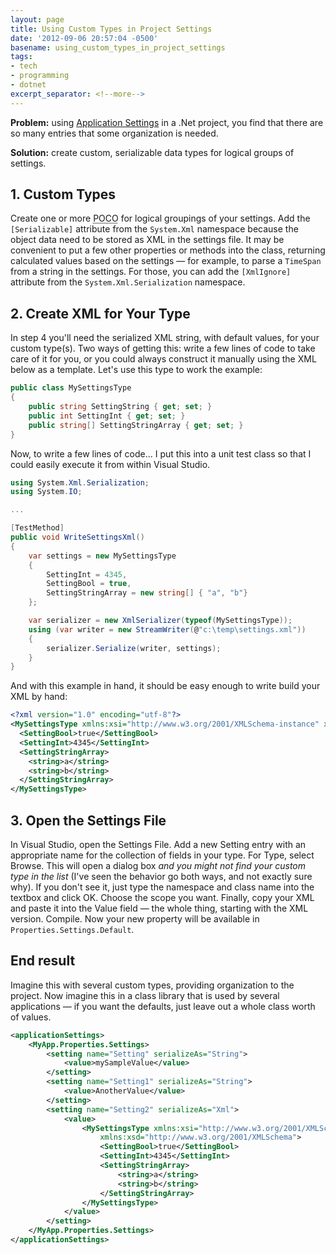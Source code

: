 ```yaml
---
layout: page
title: Using Custom Types in Project Settings
date: '2012-09-06 20:57:04 -0500'
basename: using_custom_types_in_project_settings
tags:
- tech
- programming
- dotnet
excerpt_separator: <!--more-->
---
```


**Problem:** using <a
href="http://msdn.microsoft.com/en-us/library/k4s6c3a0.aspx">Application
Settings</a> in a .Net project, you find that there are so many entries that
some organization is needed.

**Solution:** create custom, serializable data types for logical groups of
settings.

<!--more-->

## 1. Custom Types

Create one or more <acronym title="Plain Old C(sharp) Object">POCO</acronym> for
logical groupings of your settings. Add the `[Serializable]` attribute from the
`System.Xml` namespace because the object data need to be stored as XML in the
settings file. It may be convenient to put a few other properties or methods
into the class, returning calculated values based on the settings &mdash; for
example, to parse a `TimeSpan` from a string in the settings. For those, you can
add the `[XmlIgnore]` attribute from the `System.Xml.Serialization` namespace.

## 2. Create XML for Your Type

In step 4 you'll need the serialized XML string, with default values, for your
custom type(s). Two ways of getting this: write a few lines of code to take care
of it for you, or you could always construct it manually using the XML below as
a template. Let's use this type to work the example:

```csharp
public class MySettingsType
{
    public string SettingString { get; set; }
    public int SettingInt { get; set; }
    public string[] SettingStringArray { get; set; }
}
```

Now, to write a few lines of code&hellip; I put this into a unit test class so
that I could easily execute it from within Visual Studio. 

```csharp
using System.Xml.Serialization;
using System.IO;

...

[TestMethod]
public void WriteSettingsXml()
{
	var settings = new MySettingsType
	{
		SettingInt = 4345,
		SettingBool = true,
		SettingStringArray = new string[] { "a", "b"}
	};

	var serializer = new XmlSerializer(typeof(MySettingsType));
	using (var writer = new StreamWriter(@"c:\temp\settings.xml"))
	{
		serializer.Serialize(writer, settings);
	}
}
```

And with this example in hand, it should be easy enough to write build your XML
by hand:

```xml
<?xml version="1.0" encoding="utf-8"?>
<MySettingsType xmlns:xsi="http://www.w3.org/2001/XMLSchema-instance" xmlns:xsd="http://www.w3.org/2001/XMLSchema">
  <SettingBool>true</SettingBool>
  <SettingInt>4345</SettingInt>
  <SettingStringArray>
    <string>a</string>
    <string>b</string>
  </SettingStringArray>
</MySettingsType>
```

## 3. Open the Settings File

In Visual Studio, open the Settings File. Add a new Setting entry with an appropriate name for the collection of fields in your type. For Type, select Browse. This will open a dialog box _and you might not find your custom type in the list_ (I've seen the behavior go both ways, and not exactly sure why). If you don't see it, just type the namespace and class name into the textbox and click OK. Choose the scope you want. Finally, copy your XML and paste it into the Value field &mdash; the whole thing, starting with the XML version. Compile. Now your new property will be available in `Properties.Settings.Default`.

## End result

Imagine this with several custom types, providing organization to the project. Now imagine this in a class library that is used by several applications &mdash; if you want the defaults, just leave out a whole class worth of values.

```xml
<applicationSettings>
    <MyApp.Properties.Settings>
        <setting name="Setting" serializeAs="String">
            <value>mySampleValue</value>
        </setting>
        <setting name="Setting1" serializeAs="String">
            <value>AnotherValue</value>
        </setting>
        <setting name="Setting2" serializeAs="Xml">
            <value>
                <MySettingsType xmlns:xsi="http://www.w3.org/2001/XMLSchema-instance"
                    xmlns:xsd="http://www.w3.org/2001/XMLSchema">
                    <SettingBool>true</SettingBool>
                    <SettingInt>4345</SettingInt>
                    <SettingStringArray>
                        <string>a</string>
                        <string>b</string>
                    </SettingStringArray>
                </MySettingsType>
            </value>
        </setting>
    </MyApp.Properties.Settings>
</applicationSettings>
```

